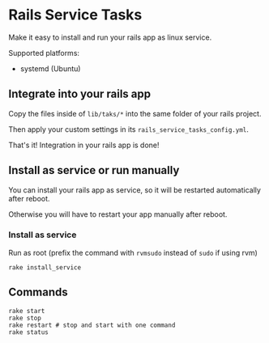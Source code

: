 # Rails Service Tasks
Make it easy to install and run your rails app as linux service.

Supported platforms:
- systemd (Ubuntu)

## Integrate into your rails app
Copy the files inside of `lib/taks/*` into the same folder of your rails project.

Then apply your custom settings in its `rails_service_tasks_config.yml`.

That's it! Integration in your rails app is done!

## Install as service or run manually
You can install your rails app as service, so it will be restarted automatically after reboot.

Otherwise you will have to restart your app manually after reboot.

### Install as service
Run as root (prefix the command with `rvmsudo` instead of `sudo` if using rvm)
```
rake install_service
```

## Commands
```
rake start
rake stop
rake restart # stop and start with one command
rake status
```